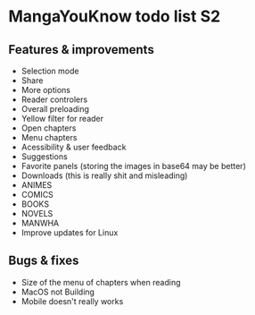 # MangaYouKnow todo list S2

## Features & improvements

- Selection mode
- Share
- More options
- Reader controlers
- Overall preloading
- Yellow filter for reader
- Open chapters
- Menu chapters
- Acessibility & user feedback
- Suggestions
- Favorite panels (storing the images in base64 may be better)
- Downloads (this is really shit and misleading)
- ANIMES
- COMICS
- BOOKS
- NOVELS
- MANWHA
- Improve updates for Linux

## Bugs & fixes

- Size of the menu of chapters when reading
- MacOS not Building
- Mobile doesn't really works
